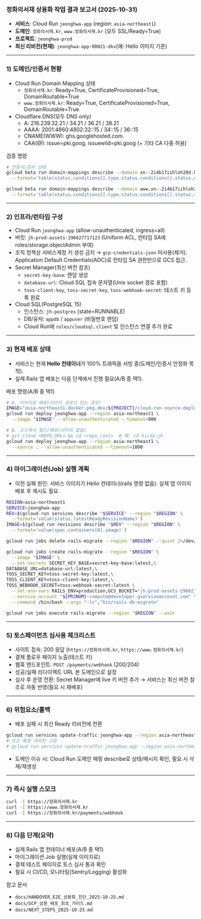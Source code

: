 ### 정화의서재 상용화 작업 결과 보고서 (2025-10-31)

- **서비스**: Cloud Run `jeonghwa-app` (region: `asia-northeast1`)
- **도메인**: `정화의서재.kr`, `www.정화의서재.kr` (모두 SSL/Ready=True)
- **프로젝트**: `jeonghwa-prod`
- **최신 리비전(현재)**: `jeonghwa-app-00021-dkv`(예: Hello 이미지 기준)

---

### 1) 도메인/인증서 현황
- Cloud Run Domain Mapping 상태
  - `정화의서재.kr`: Ready=True, CertificateProvisioned=True, DomainRoutable=True
  - `www.정화의서재.kr`: Ready=True, CertificateProvisioned=True, DomainRoutable=True
- Cloudflare DNS(모두 DNS only)
  - A: 216.239.32.21 / 34.21 / 36.21 / 38.21
  - AAAA: 2001:4860:4802:32::15 / 34::15 / 36::15
  - CNAME(WWW): ghs.googlehosted.com.
  - CAA(@): issue=pki.goog, issuewild=pki.goog (+ 기타 CA 다중 허용)

검증 명령
```bash
# 인증서/준비 상태
gcloud beta run domain-mappings describe --domain xn--2i4b17iihloh20d.kr --region asia-northeast1 \
  --format='table(status.conditions[].type,status.conditions[].status,status.conditions[].message)'

gcloud beta run domain-mappings describe --domain www.xn--2i4b17iihloh20d.kr --region asia-northeast1 \
  --format='table(status.conditions[].type,status.conditions[].status,status.conditions[].message)'
```

---

### 2) 인프라/런타임 구성
- Cloud Run `jeonghwa-app` (allow-unauthenticated, ingress=all)
- 버킷: `jh-prod-assets-296627717123` (Uniform ACL, 런타임 SA에 roles/storage.objectAdmin 부여)
- 조직 정책상 서비스계정 키 생성 금지 → `gcp-credentials-json` 미사용(제거). Application Default Credentials(ADC)로 런타임 SA 권한만으로 GCS 접근.
- Secret Manager(최신 버전 참조)
  - `secret-key-base`: 랜덤 생성
  - `database-url`: Cloud SQL 접속 문자열(Unix socket 경로 포함)
  - `toss-client-key`, `toss-secret-key`, `toss-webhook-secret`: 테스트 키 등록 완료
- Cloud SQL(PostgreSQL 15)
  - 인스턴스: `jh-postgres` (state=RUNNABLE)
  - DB/유저: `appdb` / `appuser` (비밀번호 랜덤)
  - Cloud Run에 `roles/cloudsql.client` 및 인스턴스 연결 추가 완료

---

### 3) 현재 배포 상태
- 서비스는 현재 **Hello 컨테이너**가 100% 트래픽을 서빙 중(도메인/인증서 안정화 목적).
- 실제 Rails 앱 배포는 다음 단계에서 진행 필요(A/B 중 택1).

배포 명령(A/B 중 택1)
```bash
# A. 이미지로 배포(이미지 경로가 있는 경우)
IMAGE="asia-northeast1-docker.pkg.dev/${PROJECT}/cloud-run-source-deploy/jeonghwa-app:latest" # 경로 교체
gcloud run deploy jeonghwa-app --region asia-northeast1 \
  --image "$IMAGE" --allow-unauthenticated --timeout=900

# B. 소스에서 빌드/배포(이미지 없음)
# git clone <REPO_URL> && cd <repo_root>  # 예: cd kicda-jh
gcloud run deploy jeonghwa-app --region asia-northeast1 \
  --source . --allow-unauthenticated --timeout=1800
```

---

### 4) 마이그레이션(Job) 실행 계획
- 이전 실패 원인: 서비스 이미지가 Hello 컨테이너(rails 명령 없음). 실제 앱 이미지 배포 후 재시도 필요.
```bash
REGION=asia-northeast1
SERVICE=jeonghwa-app
REV=$(gcloud run services describe "$SERVICE" --region "$REGION" \
  --format='value(status.latestReadyRevisionName)')
IMAGE=$(gcloud run revisions describe "$REV" --region "$REGION" \
  --format='value(spec.containers[0].image)')

gcloud run jobs delete rails-migrate --region "$REGION" --quiet 2>/dev/null || true

gcloud run jobs create rails-migrate --region "$REGION" \
  --image "$IMAGE" \
  --set-secrets SECRET_KEY_BASE=secret-key-base:latest,\
DATABASE_URL=database-url:latest,\
TOSS_SECRET_KEY=toss-secret-key:latest,\
TOSS_CLIENT_KEY=toss-client-key:latest,\
TOSS_WEBHOOK_SECRET=toss-webhook-secret:latest \
  --set-env-vars RAILS_ENV=production,GCS_BUCKET="jh-prod-assets-296627717123" \
  --service-account "${PRJNUM}-compute@developer.gserviceaccount.com" \
  --command /bin/bash --args "-lc","bin/rails db:migrate"

gcloud run jobs execute rails-migrate --region "$REGION" --wait
```

---

### 5) 토스페이먼츠 심사용 체크리스트
- 사이트 접속: 200 응답 (`https://정화의서재.kr`, `https://www.정화의서재.kr`)
- 결제 플로우 페이지 노출(테스트 키)
- 웹훅 엔드포인트: `POST /payments/webhook` (200/204)
- 성공/실패 리다이렉트 URL 본 도메인으로 설정
- 심사 후 운영 전환: Secret Manager에 live 키 버전 추가 → 서비스는 최신 버전 참조로 자동 반영(필요 시 재배포)

---

### 6) 위험요소/롤백
- 배포 실패 시 최신 Ready 리비전에 전환
```bash
gcloud run services update-traffic jeonghwa-app --region asia-northeast1 --to-latest
# 또는 특정 리비전 고정
# gcloud run services update-traffic jeonghwa-app --region asia-northeast1 --to-revisions <REV>=100
```
- 도메인 이슈 시: Cloud Run 도메인 매핑 describe로 상태/메시지 확인, 필요 시 삭제/재생성

---

### 7) 즉시 실행 스모크
```bash
curl -I https://정화의서재.kr
curl -I https://www.정화의서재.kr
curl -I https://정화의서재.kr/payments/webhook
```

---

### 8) 다음 단계(요약)
- 실제 Rails 앱 컨테이너 배포(A/B 중 택1)
- 마이그레이션 Job 실행(실제 이미지로)
- 결제 테스트 페이지로 토스 심사 통과 확인
- 필요 시 CI/CD, 모니터링(Sentry/Logging) 활성화

참고 문서
- `docs/HANDOVER_E2E_상용화_진단_2025-10-25.md`
- `docs/GCP_상용_배포_최초_가이드.md`
- `docs/NEXT_STEPS_2025-10-25.md`
